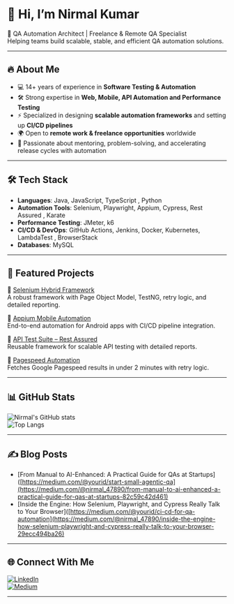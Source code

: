 # 👋 Hi, I’m Nirmal Kumar  

🚀 QA Automation Architect | Freelance & Remote QA Specialist  
Helping teams build scalable, stable, and efficient QA automation solutions.  

---

## 🔥 About Me  
- 💻 14+ years of experience in **Software Testing & Automation**  
- 🛠️ Strong expertise in **Web, Mobile, API Automation and Performance Testing**  
- ⚡ Specialized in designing **scalable automation frameworks** and setting up **CI/CD pipelines**  
- 🌍 Open to **remote work & freelance opportunities** worldwide  
- 🎯 Passionate about mentoring, problem-solving, and accelerating release cycles with automation  

---

## 🛠️ Tech Stack  
- **Languages**: Java, JavaScript, TypeScript , Python
- **Automation Tools**: Selenium, Playwright, Appium, Cypress, Rest Assured , Karate 
- **Performance Testing**: JMeter, k6  
- **CI/CD & DevOps**: GitHub Actions, Jenkins, Docker, Kubernetes, LambdaTest  , BrowserStack
- **Databases**: MySQL  

---

## 🚀 Featured Projects  

🔹 [Selenium Hybrid Framework](https://github.com/yourrepo)  
A robust framework with Page Object Model, TestNG, retry logic, and detailed reporting.  

🔹 [Appium Mobile Automation](https://github.com/yourrepo)  
End-to-end automation for Android apps with CI/CD pipeline integration.  

🔹 [API Test Suite – Rest Assured](https://github.com/yourrepo)  
Reusable framework for scalable API testing with detailed reports.  

🔹 [Pagespeed Automation](https://github.com/yourrepo)  
Fetches Google Pagespeed results in under 2 minutes with retry logic.  

---

## 📊 GitHub Stats  

![Nirmal's GitHub stats](https://github-readme-stats.vercel.app/api?username=nirmalkumarbv&show_icons=true&theme=radical)  
![Top Langs](https://github-readme-stats.vercel.app/api/top-langs/?username=nirmalkumarbv&layout=compact&theme=radical)  

---

## ✍️ Blog Posts  

- [From Manual to AI-Enhanced: A Practical Guide for QAs at Startups]([https://medium.com/@yourid/start-small-agentic-qa](https://medium.com/@nirmal_47890/from-manual-to-ai-enhanced-a-practical-guide-for-qas-at-startups-82c59c42d461)  
- [Inside the Engine: How Selenium, Playwright, and Cypress Really Talk to Your Browser]([https://medium.com/@yourid/ci-cd-for-qa-automation](https://medium.com/@nirmal_47890/inside-the-engine-how-selenium-playwright-and-cypress-really-talk-to-your-browser-29ecc494ba26)  

---

## 🌐 Connect With Me  

[![LinkedIn](https://img.shields.io/badge/LinkedIn-Profile-blue)](https://linkedin.com/in/nirmal-kumar-bv-18bba573/)  
[![Medium](https://img.shields.io/badge/Medium-Blogs-black)](https://medium.com/@nirmal_47890)  

---

